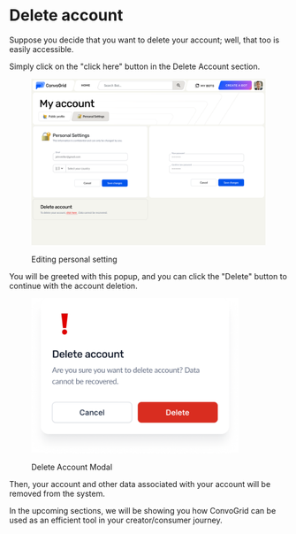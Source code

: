 # Delete account

Suppose you decide that you want to delete your account; well, that too is easily accessible.

Simply click on the "click here" button in the Delete Account section.

<figure><img src="../../.gitbook/assets/image (18).png" alt=""><figcaption><p>Editing personal setting</p></figcaption></figure>

You will be greeted with this popup, and you can click the "Delete" button to continue with the account deletion.

<figure><img src="../../.gitbook/assets/image (26).png" alt="" width="375"><figcaption><p>Delete Account Modal</p></figcaption></figure>

Then, your account and other data associated with your account will be removed from the system.



In the upcoming sections, we will be showing you how ConvoGrid can be used as an efficient tool in your creator/consumer journey.
